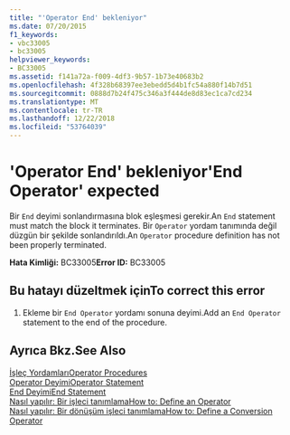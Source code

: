 ```yaml
---
title: "'Operator End' bekleniyor"
ms.date: 07/20/2015
f1_keywords:
- vbc33005
- bc33005
helpviewer_keywords:
- BC33005
ms.assetid: f141a72a-f009-4df3-9b57-1b73e40683b2
ms.openlocfilehash: 4f328b68397ee3ebedd5d4b1fc54a880f14b7d51
ms.sourcegitcommit: 0888d7b24f475c346a3f444de8d83ec1ca7cd234
ms.translationtype: MT
ms.contentlocale: tr-TR
ms.lasthandoff: 12/22/2018
ms.locfileid: "53764039"
---
```

# <a name="end-operator-expected"></a><span data-ttu-id="8698a-102">'Operator End' bekleniyor</span><span class="sxs-lookup"><span data-stu-id="8698a-102">'End Operator' expected</span></span>
<span data-ttu-id="8698a-103">Bir `End` deyimi sonlandırmasına blok eşleşmesi gerekir.</span><span class="sxs-lookup"><span data-stu-id="8698a-103">An `End` statement must match the block it terminates.</span></span> <span data-ttu-id="8698a-104">Bir `Operator` yordam tanımında değil düzgün bir şekilde sonlandırıldı.</span><span class="sxs-lookup"><span data-stu-id="8698a-104">An `Operator` procedure definition has not been properly terminated.</span></span>  
  
 <span data-ttu-id="8698a-105">**Hata Kimliği:** BC33005</span><span class="sxs-lookup"><span data-stu-id="8698a-105">**Error ID:** BC33005</span></span>  
  
## <a name="to-correct-this-error"></a><span data-ttu-id="8698a-106">Bu hatayı düzeltmek için</span><span class="sxs-lookup"><span data-stu-id="8698a-106">To correct this error</span></span>  
  
1.  <span data-ttu-id="8698a-107">Ekleme bir `End Operator` yordamı sonuna deyimi.</span><span class="sxs-lookup"><span data-stu-id="8698a-107">Add an `End Operator` statement to the end of the procedure.</span></span>  
  
## <a name="see-also"></a><span data-ttu-id="8698a-108">Ayrıca Bkz.</span><span class="sxs-lookup"><span data-stu-id="8698a-108">See Also</span></span>  
 [<span data-ttu-id="8698a-109">İşleç Yordamları</span><span class="sxs-lookup"><span data-stu-id="8698a-109">Operator Procedures</span></span>](../../visual-basic/programming-guide/language-features/procedures/operator-procedures.md)  
 [<span data-ttu-id="8698a-110">Operator Deyimi</span><span class="sxs-lookup"><span data-stu-id="8698a-110">Operator Statement</span></span>](../../visual-basic/language-reference/statements/operator-statement.md)  
 [<span data-ttu-id="8698a-111">End Deyimi</span><span class="sxs-lookup"><span data-stu-id="8698a-111">End Statement</span></span>](../../visual-basic/language-reference/statements/end-statement.md)  
 [<span data-ttu-id="8698a-112">Nasıl yapılır: Bir işleci tanımlama</span><span class="sxs-lookup"><span data-stu-id="8698a-112">How to: Define an Operator</span></span>](../../visual-basic/programming-guide/language-features/procedures/how-to-define-an-operator.md)  
 [<span data-ttu-id="8698a-113">Nasıl yapılır: Bir dönüşüm işleci tanımlama</span><span class="sxs-lookup"><span data-stu-id="8698a-113">How to: Define a Conversion Operator</span></span>](../../visual-basic/programming-guide/language-features/procedures/how-to-define-a-conversion-operator.md)
